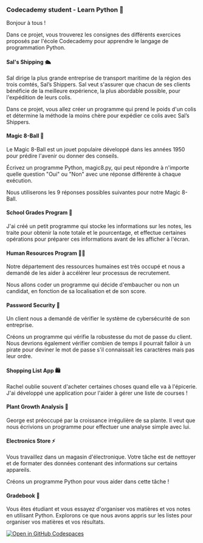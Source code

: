 <h3>Codecademy student - <href="https://www.codecademy.com/learn/learn-python-3">Learn Python 🐍 </h3>

Bonjour à tous !

Dans ce projet, vous trouverez les consignes des différents exercices proposés par l'école Codecademy pour apprendre le langage de programmation Python.

<h4><strong>Sal's Shipping 🛳️</strong></h4>

Sal dirige la plus grande entreprise de transport maritime de la région des trois comtés, Sal’s Shippers. Sal veut s'assurer que chacun de ses clients bénéficie de la meilleure expérience, la plus abordable possible, pour l'expédition de leurs colis.

Dans ce projet, vous allez créer un programme qui prend le poids d'un colis et détermine la méthode la moins chère pour expédier ce colis avec Sal’s Shippers.

<h4><strong>Magic 8-Ball 🎱</strong></h4>

Le Magic 8-Ball est un jouet populaire développé dans les années 1950 pour prédire l'avenir ou donner des conseils.

Écrivez un programme Python, magic8.py, qui peut répondre à n'importe quelle question "Oui" ou "Non" avec une réponse différente à chaque exécution.

Nous utiliserons les 9 réponses possibles suivantes pour notre Magic 8-Ball.

<h4><strong>School Grades Program 🏫</strong></h4>

J'ai créé un petit programme qui stocke les informations sur les notes, les traite pour obtenir la note totale et le pourcentage, et effectue certaines opérations pour préparer ces informations avant de les afficher à l'écran.

<h4>Human Resources Program 🧑‍💼</h4>

Notre département des ressources humaines est très occupé et nous a demandé de les aider à accélérer leur processus de recrutement.

Nous allons coder un programme qui décide d'embaucher ou non un candidat, en fonction de sa localisation et de son score.

<h4>Password Security 🔐</h4>

Un client nous a demandé de vérifier le système de cybersécurité de son entreprise.

Créons un programme qui vérifie la robustesse du mot de passe du client. Nous devrions également vérifier combien de temps il pourrait falloir à un pirate pour deviner le mot de passe s'il connaissait les caractères mais pas leur ordre.

<h4>Shopping List App 🛍️</h4>

Rachel oublie souvent d'acheter certaines choses quand elle va à l'épicerie. J'ai développé une application pour l'aider à gérer une liste de courses !

<h4>Plant Growth Analysis 🌱</h4>

George est préoccupé par la croissance irrégulière de sa plante. Il veut que nous écrivions un programme pour effectuer une analyse simple avec lui.

<h4>Electronics Store ⚡</h4>

Vous travaillez dans un magasin d'électronique. Votre tâche est de nettoyer et de formater des données contenant des informations sur certains appareils.

Créons un programme Python pour vous aider dans cette tâche !

<h4>Gradebook 📒</h4>

Vous êtes étudiant et vous essayez d'organiser vos matières et vos notes en utilisant Python. Explorons ce que nous avons appris sur les listes pour organiser vos matières et vos résultats.

<a href='https://codespaces.new/Liily77/lydianeghad.github.io'><img src='https://github.com/codespaces/badge.svg' alt='Open in GitHub Codespaces' style='max-width: 100%;'></a>





